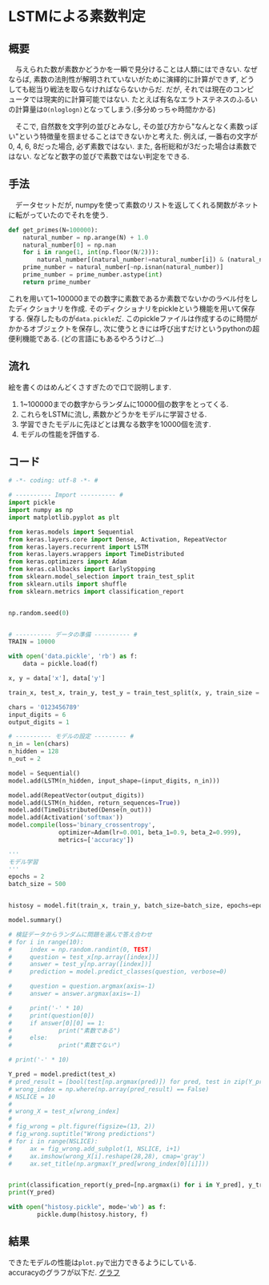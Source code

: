 # LSTMによる素数判定

## 概要
　与えられた数が素数かどうかを一瞬で見分けることは人類にはできない. なぜならば, 素数の法則性が解明されていないがために演繹的に計算ができず, どうしても総当り戦法を取らなければならないからだ. だが, それでは現在のコンピュータでは現実的に計算可能ではない. たとえば有名なエラトステネスのふるいの計算量は`O(nloglogn)`となってしまう.(多分めっちゃ時間かかる)  

　そこで, 自然数を文字列の並びとみなし, その並び方から"なんとなく素数っぽい"という特徴量を掴ませることはできないかと考えた. 例えば, 一番右の文字が0, 4, 6, 8だった場合, 必ず素数ではない. また, 各桁総和が3だった場合は素数ではない. などなど数字の並びで素数ではない判定をできる. 

## 手法
　データセットだが, numpyを使って素数のリストを返してくれる関数がネットに転がっていたのでそれを使う.

```python
def get_primes(N=100000):
    natural_number = np.arange(N) + 1.0
    natural_number[0] = np.nan
    for i in range(1, int(np.floor(N/2))):
        natural_number[(natural_number!=natural_number[i]) & (natural_number%natural_number[i]==0)] = np.nan
    prime_number = natural_number[~np.isnan(natural_number)]
    prime_number = prime_number.astype(int)
    return prime_number
```

これを用いて1~100000までの数字に素数であるか素数でないかのラベル付をしたディクショナリを作成. そのディクショナリをpickleという機能を用いて保存する. 保存したものが`data.pickle`だ. このpickleファイルは作成するのに時間がかかるオブジェクトを保存し, 次に使うときには呼び出すだけというpythonの超便利機能である. (どの言語にもあるやろうけど...)

## 流れ
絵を書くのはめんどくさすぎたので口で説明します.  

1. 1~100000までの数字からランダムに10000個の数字をとってくる.
2. これらをLSTMに流し, 素数かどうかをモデルに学習させる.
3. 学習できたモデルに先ほどとは異なる数字を10000個を流す.
4. モデルの性能を評価する.

## コード
```main.py
# -*- coding: utf-8 -*- #

# ---------- Import ---------- #
import pickle
import numpy as np
import matplotlib.pyplot as plt

from keras.models import Sequential
from keras.layers.core import Dense, Activation, RepeatVector
from keras.layers.recurrent import LSTM
from keras.layers.wrappers import TimeDistributed
from keras.optimizers import Adam
from keras.callbacks import EarlyStopping
from sklearn.model_selection import train_test_split
from sklearn.utils import shuffle
from sklearn.metrics import classification_report


np.random.seed(0)


# ---------- データの準備 ---------- #
TRAIN = 10000

with open('data.pickle', 'rb') as f:
	data = pickle.load(f)

x, y = data['x'], data['y']

train_x, test_x, train_y, test_y = train_test_split(x, y, train_size = TRAIN)

chars = '0123456789'
input_digits = 6
output_digits = 1

# ---------- モデルの設定 --------- #
n_in = len(chars)
n_hidden = 128
n_out = 2

model = Sequential()
model.add(LSTM(n_hidden, input_shape=(input_digits, n_in)))

model.add(RepeatVector(output_digits))
model.add(LSTM(n_hidden, return_sequences=True))
model.add(TimeDistributed(Dense(n_out)))
model.add(Activation('softmax'))
model.compile(loss='binary_crossentropy',
              optimizer=Adam(lr=0.001, beta_1=0.9, beta_2=0.999),
              metrics=['accuracy'])

'''
モデル学習
'''
epochs = 2
batch_size = 500


histosy = model.fit(train_x, train_y, batch_size=batch_size, epochs=epochs,validation_data=(test_x, test_y))

model.summary()

# 検証データからランダムに問題を選んで答え合わせ
# for i in range(10):
#     index = np.random.randint(0, TEST)
#     question = test_x[np.array([index])]
#     answer = test_y[np.array([index])]
#     prediction = model.predict_classes(question, verbose=0)

#     question = question.argmax(axis=-1)
#     answer = answer.argmax(axis=-1)

#     print('-' * 10)
#     print(question[0])
#     if answer[0][0] == 1:
#             print("素数である")
#     else:
#             print("素数でない")

# print('-' * 10)

Y_pred = model.predict(test_x)
# pred_result = [bool(test[np.argmax(pred)]) for pred, test in zip(Y_pred, test_y)]
# wrong_index = np.where(np.array(pred_result) == False)
# NSLICE = 10
# 
# wrong_X = test_x[wrong_index]
# 
# fig_wrong = plt.figure(figsize=(13, 2))
# fig_wrong.suptitle("Wrong predictions")
# for i in range(NSLICE):
#     ax = fig_wrong.add_subplot(1, NSLICE, i+1)
#     ax.imshow(wrong_X[i].reshape(28,28), cmap='gray') 
#     ax.set_title(np.argmax(Y_pred[wrong_index[0][i]]))


print(classification_report(y_pred=[np.argmax(i) for i in Y_pred], y_true=[np.argmax(i) for i in test_y]))
print(Y_pred)

with open("histosy.pickle", mode='wb') as f:
        pickle.dump(histosy.history, f)


```

## 結果
できたモデルの性能は`plot.py`で出力できるようにしている.  
accuracyのグラフが以下だ.
[グラフ](./graph/acc.jpg)
